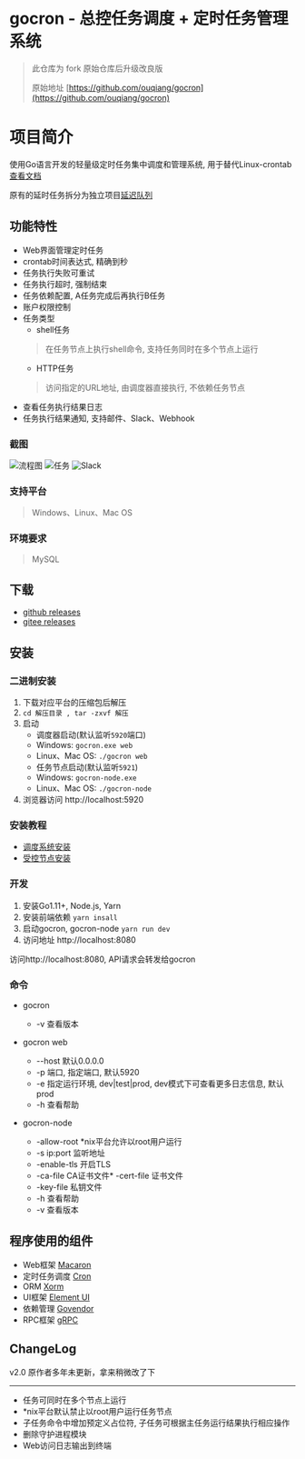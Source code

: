 # gocron - 总控任务调度 + 定时任务管理系统

> 此仓库为 fork 原始仓库后升级改良版
>
> 原始地址 [https://github.com/ouqiang/gocron](https://github.com/ouqiang/gocron)

# 项目简介

使用Go语言开发的轻量级定时任务集中调度和管理系统, 用于替代Linux-crontab [查看文档](https://github.com/ouqiang/gocron/wiki)

原有的延时任务拆分为独立项目[延迟队列](https://github.com/ouqiang/delay-queue)

## 功能特性

* Web界面管理定时任务
* crontab时间表达式, 精确到秒
* 任务执行失败可重试
* 任务执行超时, 强制结束
* 任务依赖配置, A任务完成后再执行B任务
* 账户权限控制
* 任务类型
    * shell任务
  > 在任务节点上执行shell命令, 支持任务同时在多个节点上运行
    * HTTP任务
  > 访问指定的URL地址, 由调度器直接执行, 不依赖任务节点
* 查看任务执行结果日志
* 任务执行结果通知, 支持邮件、Slack、Webhook

### 截图

![流程图](/assets/screenshot/scheduler.png)
![任务](/assets/screenshot/task.png)
![Slack](/assets/screenshot/notification.png)

### 支持平台

> Windows、Linux、Mac OS

### 环境要求

> MySQL

## 下载

- [github releases](https://gitee.com/wolf18/gocron/releases)
- [gitee releases](https://gitee.com/wolf18/gocron/releases)

## 安装

### 二进制安装

1. 下载对应平台的压缩包后解压
2. `cd 解压目录 , tar -zxvf 解压`
3. 启动
    - 调度器启动(默认监听`5920`端口)
    - Windows: `gocron.exe web`
    - Linux、Mac OS:  `./gocron web`
    - 任务节点启动(默认监听`5921`)
    - Windows:  `gocron-node.exe`
    - Linux、Mac OS:  `./gocron-node`
4. 浏览器访问 http://localhost:5920

### 安装教程

- [调度系统安装](https://www.wolfcode.net/info/228/)
- [受控节点安装](https://www.wolfcode.net/info/230/)

### 开发

1. 安装Go1.11+, Node.js, Yarn
2. 安装前端依赖 `yarn insall`
3. 启动gocron, gocron-node `yarn run dev`
4. 访问地址 http://localhost:8080

访问http://localhost:8080, API请求会转发给gocron

### 命令

* gocron
    * -v 查看版本

* gocron web
    * --host 默认0.0.0.0
    * -p 端口, 指定端口, 默认5920
    * -e 指定运行环境, dev|test|prod, dev模式下可查看更多日志信息, 默认prod
    * -h 查看帮助
* gocron-node
    * -allow-root *nix平台允许以root用户运行
    * -s ip:port 监听地址
    * -enable-tls 开启TLS
    * -ca-file CA证书文件* -cert-file 证书文件
    * -key-file 私钥文件
    * -h 查看帮助
    * -v 查看版本

## 程序使用的组件

* Web框架 [Macaron](http://go-macaron.com/)
* 定时任务调度 [Cron](https://github.com/robfig/cron)
* ORM [Xorm](https://github.com/go-xorm/xorm)
* UI框架 [Element UI](https://github.com/ElemeFE/element)
* 依赖管理 [Govendor](https://github.com/kardianos/govendor)
* RPC框架 [gRPC](https://github.com/grpc/grpc)

## ChangeLog

v2.0
原作者多年未更新，拿来稍微改了下

--------

* 任务可同时在多个节点上运行
* *nix平台默认禁止以root用户运行任务节点
* 子任务命令中增加预定义占位符, 子任务可根据主任务运行结果执行相应操作
* 删除守护进程模块
* Web访问日志输出到终端
